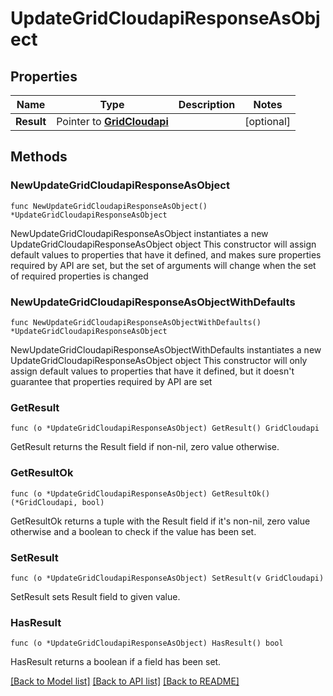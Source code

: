 # UpdateGridCloudapiResponseAsObject

## Properties

Name | Type | Description | Notes
------------ | ------------- | ------------- | -------------
**Result** | Pointer to [**GridCloudapi**](GridCloudapi.md) |  | [optional] 

## Methods

### NewUpdateGridCloudapiResponseAsObject

`func NewUpdateGridCloudapiResponseAsObject() *UpdateGridCloudapiResponseAsObject`

NewUpdateGridCloudapiResponseAsObject instantiates a new UpdateGridCloudapiResponseAsObject object
This constructor will assign default values to properties that have it defined,
and makes sure properties required by API are set, but the set of arguments
will change when the set of required properties is changed

### NewUpdateGridCloudapiResponseAsObjectWithDefaults

`func NewUpdateGridCloudapiResponseAsObjectWithDefaults() *UpdateGridCloudapiResponseAsObject`

NewUpdateGridCloudapiResponseAsObjectWithDefaults instantiates a new UpdateGridCloudapiResponseAsObject object
This constructor will only assign default values to properties that have it defined,
but it doesn't guarantee that properties required by API are set

### GetResult

`func (o *UpdateGridCloudapiResponseAsObject) GetResult() GridCloudapi`

GetResult returns the Result field if non-nil, zero value otherwise.

### GetResultOk

`func (o *UpdateGridCloudapiResponseAsObject) GetResultOk() (*GridCloudapi, bool)`

GetResultOk returns a tuple with the Result field if it's non-nil, zero value otherwise
and a boolean to check if the value has been set.

### SetResult

`func (o *UpdateGridCloudapiResponseAsObject) SetResult(v GridCloudapi)`

SetResult sets Result field to given value.

### HasResult

`func (o *UpdateGridCloudapiResponseAsObject) HasResult() bool`

HasResult returns a boolean if a field has been set.


[[Back to Model list]](../README.md#documentation-for-models) [[Back to API list]](../README.md#documentation-for-api-endpoints) [[Back to README]](../README.md)


